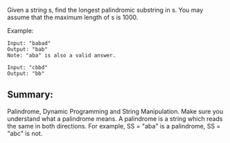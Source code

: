 Given a string s, find the longest palindromic substring in s. You may assume that the maximum length of s is 1000.

Example:
```
Input: "babad"
Output: "bab"
Note: "aba" is also a valid answer.

Input: "cbbd"
Output: "bb"
```

## Summary:
Palindrome, Dynamic Programming and String Manipulation. Make sure you understand what a palindrome means. A palindrome is a string which reads the same in both directions. For example, SS = "aba" is a palindrome, SS = "abc" is not.